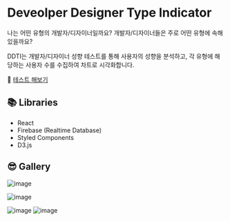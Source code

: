 # Deveolper Designer Type Indicator
나는 어떤 유형의 개발자/디자이너일까요?
개발자/디자이너들은 주로 어떤 유형에 속해있을까요?

DDTI는 개발자/디자이너 성향 테스트를 통해 사용자의 성향을 분석하고, 각 유형에 해당하는 사용자 수를 수집하여 차트로 시각화합니다. 

📝 [테스트 해보기](http://developer-designer-personality-test.s3-website.ap-northeast-2.amazonaws.com/)

## 📚 Libraries
- React
- Firebase (Realtime Database)
- Styled Components
- D3.js

## 😎 Gallery 

![image](https://user-images.githubusercontent.com/36043024/102511486-30226a80-40cc-11eb-904d-fbd9aa8f7933.png)

![image](https://user-images.githubusercontent.com/36043024/102512040-e1290500-40cc-11eb-9ec3-00edf0911120.png)

![image](https://user-images.githubusercontent.com/36043024/102511278-f0f41980-40cb-11eb-9bf3-fe7b28e4e82a.png)
![image](https://user-images.githubusercontent.com/36043024/102511347-0701da00-40cc-11eb-8b67-5d4ceb7cc7d7.png)
